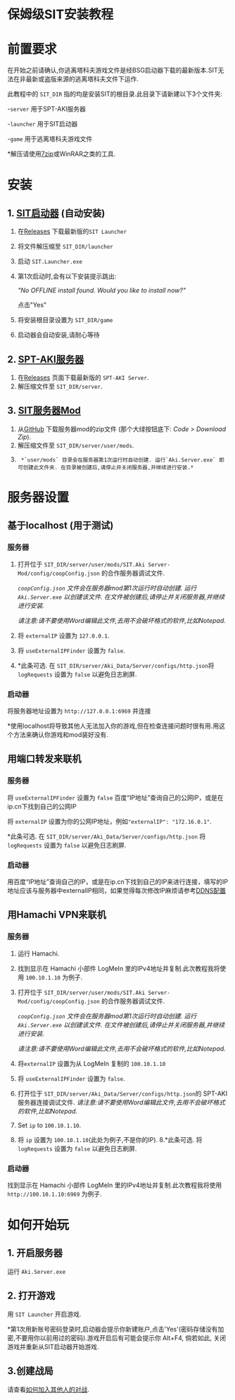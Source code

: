
# 保姆级SIT安装教程

# 前置要求

在开始之前请确认,你逃离塔科夫游戏文件是经BSG启动器下载的最新版本.SIT无法在非最新或盗版来源的逃离塔科夫文件下运作.


此教程中的 `SIT_DIR` 指的均是安装SIT的根目录.此目录下请新建以下3个文件夹:

-`server` 用于SPT-AKI服务器

-`launcher` 用于SIT启动器

-`game` 用于逃离塔科夫游戏文件

*解压请使用[7zip](https://7-zip.org/)或WinRAR之类的工具.


# 安装


## 1. [SIT启动器](https://github.com/paulov-t/SIT.Launcher/releases) (自动安装)


1. 在[Releases](https://github.com/paulov-t/SIT.Launcher/releases) 下载最新版的`SIT Launcher`
2. 将文件解压缩至 `SIT_DIR/launcher`
3. 启动 `SIT.Launcher.exe`
4. 第1次启动时,会有以下安装提示跳出:
    
    *"No OFFLINE install found. Would you like to install now?"* 
    
    点击"Yes"
5. 将安装根目录设置为 `SIT_DIR/game`
6. 启动器会自动安装,请耐心等待

## 2. [SPT-AKI服务器](https://dev.sp-tarkov.com/SPT-AKI/Stable-releases/releases)

1. 在[Releases](https://dev.sp-tarkov.com/SPT-AKI/Stable-releases/releases) 页面下载最新版的 `SPT-AKI Server`.
2. 解压缩文件至 `SIT_DIR/server`.
## 3. [SIT服务器Mod](https://github.com/paulov-t/SIT.Aki-Server-Mod)
1. 从[GitHub](https://github.com/paulov-t/SIT.Aki-Server-Mod) 下载服务器mod的zip文件 (那个大绿按钮底下: *Code > Download Zip*).
2. 解压缩文件至 `SIT_DIR/server/user/mods`.
3. 
        *`user/mods` 目录会在服务器第1次运行时自动创建. 运行`Aki.Server.exe` 即可创建此文件夹. 在目录被创建后,请停止并关闭服务器,并继续进行安装.*

# 服务器设置

## 基于localhost (用于测试)

### 服务器
1. 打开位于 `SIT_DIR/server/user/mods/SIT.Aki Server-Mod/config/coopConfig.json` 的合作服务器调试文件.

    *`coopConfig.json` 文件会在服务器mod第1次运行时自动创建. 运行 `Aki.Server.exe` 以创建该文件. 在文件被创建后,请停止并关闭服务器,并继续进行安装.*

    *请注意:请不要使用Word编辑此文件,去用不会破坏格式的软件,比如Notepad.*
2. 将 `externalIP` 设置为 `127.0.0.1`.
3. 将 `useExternalIPFinder` 设置为 `false`.
4. *此条可选. 在 `SIT_DIR/server/Aki_Data/Server/configs/http.json`将 `logRequests` 设置为 `false` 以避免日志刷屏.

### 启动器
将服务器地址设置为 `http://127.0.0.1:6969` 并连接

*使用localhost将导致其他人无法加入你的游戏,但在检查连接问题时很有用.用这个方法来确认你游戏和mod装好没有.
## 用端口转发来联机

### 服务器
将 `useExternalIPFinder` 设置为 `false`
百度“IP地址”查询自己的公网IP，或是在ip.cn下找到自己的公网IP

将 `externalIP` 设置为你的公网IP地址，例如`"externalIP": "172.16.0.1"`.

*此条可选. 在 `SIT_DIR/server/Aki_Data/Server/configs/http.json` 将 `logRequests` 设置为 `false` 以避免日志刷屏.

### 启动器
用百度“IP地址”查询自己的IP，或是在ip.cn下找到自己的IP来进行连接，填写的IP地址应该与服务器中externalIP相同，如果觉得每次修改IP麻烦请参考[DDNS配置](https://github.com/paulov-t/SIT.Core/wiki/%E7%96%91%E9%9A%BE%E8%A7%A3%E7%AD%94-FAQs#%E6%AD%A4%E6%AD%A5%E9%AA%A4%E4%B8%BAddns%E9%85%8D%E7%BD%AE%E5%A6%82%E6%9E%9C%E4%BD%A0%E6%B2%A1%E6%9C%89%E9%9D%99%E6%80%81%E5%85%AC%E7%BD%91ip%E5%B9%B6%E4%B8%94%E6%83%B3%E7%94%A8%E5%9F%9F%E5%90%8D%E8%BF%9E%E6%8E%A5%E8%87%B3%E6%9C%8D%E5%8A%A1%E5%99%A8)

## 用Hamachi VPN来联机

### 服务器
1. 运行 Hamachi.
2. 找到显示在 Hamachi 小部件 LogMeIn 里的IPv4地址并复制.此次教程我将使用 `100.10.1.10` 为例子.
3. 打开位于 `SIT_DIR/server/user/mods/SIT.Aki Server-Mod/config/coopConfig.json` 的合作服务器调试文件.

    *`coopConfig.json` 文件会在服务器mod第1次运行时自动创建. 运行 `Aki.Server.exe` 以创建该文件. 在文件被创建后,请停止并关闭服务器,并继续进行安装.*
    
    *请注意:请不要使用Word编辑此文件,去用不会破坏格式的软件,比如Notepad.*
4. 将`externalIP` 设置为从 LogMeIn 复制的 `100.10.1.10`
5. 将 `useExternalIPFinder` 设置为 `false`.
6. 打开位于 `SIT_DIR/server/Aki_Data/Server/configs/http.json`的 SPT-AKI 服务器连接调试文件.
    *请注意:请不要使用Word编辑此文件,去用不会破坏格式的软件,比如Notepad.*
7. Set `ip` to `100.10.1.10`.

7. 将 `ip` 设置为 `100.10.1.10`(此处为例子,不是你的IP).
8.*此条可选. 将 `logRequests` 设置为 `false` 以避免日志刷屏.

### 启动器

找到显示在 Hamachi 小部件 LogMeIn 里的IPv4地址并复制.此次教程我将使用 `http://100.10.1.10:6969` 为例子.

# 如何开始玩

## 1. 开启服务器

运行 `Aki.Server.exe`

## 2. 打开游戏

用 `SIT Launcher` 开启游戏.

*第1次用新账号密码登录时,启动器会提示你新建账户,点击'Yes'(密码存储没有加密,不要用你以前用过的密码).游戏开启后有可能会提示你 Alt+F4, 倘若如此, 关闭游戏并重新从SIT启动器开始游戏.

## 3.创建战局

请查看[如何加入其他人的对战](https://github.com/paulov-t/SIT.Core/wiki/%E5%BC%80%E5%A7%8B%E4%B8%80%E5%9C%BA%E6%B8%B8%E6%88%8F-HOSTING#%E5%A6%82%E4%BD%95%E5%8A%A0%E5%85%A5%E5%85%B6%E4%BB%96%E4%BA%BA%E7%9A%84%E5%AF%B9%E6%88%98).
